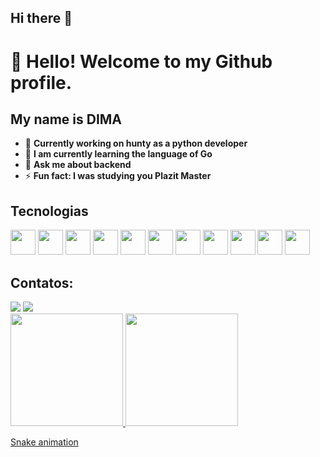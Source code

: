 ## Hi there 👋


# 👋 Hello! Welcome to my Github profile.
## My name is DIMA

- 🔭 **Currently working on hunty as a python developer**
- 🌱 **I am currently learning the language of Go**
- 💬 **Ask me about backend**
- ⚡ **Fun fact: I was studying you Plazit Master**


## Tecnologias
<div>
<img src="https://cdn.jsdelivr.net/gh/devicons/devicon/icons/git/git-original.svg" width="40" height="40"/>
<img src="https://cdn.jsdelivr.net/gh/devicons/devicon/icons/django/django-plain.svg" width="40" height="40"/>
<img src="https://cdn.jsdelivr.net/gh/devicons/devicon/icons/fastapi/fastapi-original.svg"width="40" height="40" />
<img src="https://cdn.jsdelivr.net/gh/devicons/devicon/icons/vscode/vscode-original.svg" width="40" height="40"/>
<img src="https://cdn.jsdelivr.net/gh/devicons/devicon/icons/ubuntu/ubuntu-plain.svg" width="40" height="40"/>
<img src="https://cdn.jsdelivr.net/gh/devicons/devicon/icons/googlecloud/googlecloud-original.svg" width="40" height="40"/>
<img src="https://cdn.jsdelivr.net/gh/devicons/devicon/icons/mysql/mysql-original.svg" width="40" height="40"/>
<img src="https://cdn.jsdelivr.net/gh/devicons/devicon/icons/postgresql/postgresql-original.svg" width="40" height="40"/>
<img src="https://cdn.jsdelivr.net/gh/devicons/devicon/icons/slack/slack-original.svg" width="40" height="40"/>
<img src="https://cdn.jsdelivr.net/gh/devicons/devicon/icons/pycharm/pycharm-original.svg" width="40" height="40"/>
<img src="https://cdn.jsdelivr.net/gh/devicons/devicon/icons/python/python-original.svg" width="40" height="40"/>
</div>                    

## Contatos:

<div>
<a href = "mailto:dimaps716@gmail.com"><img src="https://img.shields.io/badge/Gmail-D14836?style=for-the-badge&logo=gmail&logoColor=white" target="_blank"></a>
<a href="https://www.linkedin.com/in/dimaps716/" target="_blank"><img src="https://img.shields.io/badge/-LinkedIn-%230077B5?style=for-the-badge&logo=linkedin&logoColor=white" target="_blank"></a>   
</div>

<div>
<a href="https://github.com/Dimaps716">
<img height="180em" src="https://github-readme-stats.vercel.app/api/top-langs/?username=Dimaps716&layout=compact&langs_count=7&theme=dracula"/>
<img height="180em" src="https://github-readme-stats.vercel.app/api?username=Dimaps716&show_icons=true&theme=dracula&include_all_commits=true&count_private=true"/>
</div>

[Snake animation](https://github.com/Dimaps716/Dimaps716/blob/output/github-contribution-grid-snake.svg)



